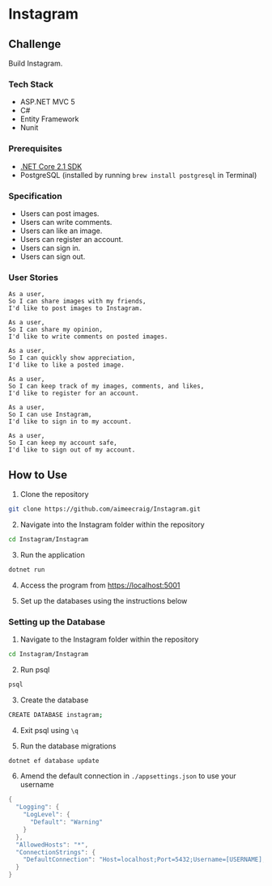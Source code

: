 # Instagram #

## Challenge ##
Build Instagram.

### Tech Stack ###
* ASP.NET MVC 5
* C#
* Entity Framework
* Nunit

### Prerequisites ###
* [.NET Core 2.1 SDK](https://dotnet.microsoft.com/download/thank-you/dotnet-sdk-2.1.500-macos-x64-installer)
* PostgreSQL (installed by running `brew install postgresql` in Terminal)

### Specification ###
* Users can post images.
* Users can write comments.
* Users can like an image.
* Users can register an account.
* Users can sign in.
* Users can sign out.

### User Stories ###
```
As a user,
So I can share images with my friends,
I'd like to post images to Instagram.

As a user,
So I can share my opinion,
I'd like to write comments on posted images.

As a user,
So I can quickly show appreciation,
I'd like to like a posted image.

As a user,
So I can keep track of my images, comments, and likes,
I'd like to register for an account.

As a user,
So I can use Instagram,
I'd like to sign in to my account.

As a user,
So I can keep my account safe,
I'd like to sign out of my account.
```

## How to Use ##
1. Clone the repository
```bash
git clone https://github.com/aimeecraig/Instagram.git
```

2. Navigate into the Instagram folder within the repository
```bash
cd Instagram/Instagram
```

3. Run the application
```bash
dotnet run
```

4. Access the program from [https://localhost:5001](https://localhost:5001)

5. Set up the databases using the instructions below

### Setting up the Database ###
1. Navigate to the Instagram folder within the repository
```bash
cd Instagram/Instagram
```

2. Run psql
```bash
psql
```

3. Create the database
```bash
CREATE DATABASE instagram;
```

4. Exit psql using `\q`

5. Run the database migrations
```bash
dotnet ef database update
```

6. Amend the default connection in `./appsettings.json` to use your username
```csharp
{
  "Logging": {
    "LogLevel": {
      "Default": "Warning"
    }
  },
  "AllowedHosts": "*",
  "ConnectionStrings": {
    "DefaultConnection": "Host=localhost;Port=5432;Username=[USERNAME];Database=instagram;"
  }
}
```
